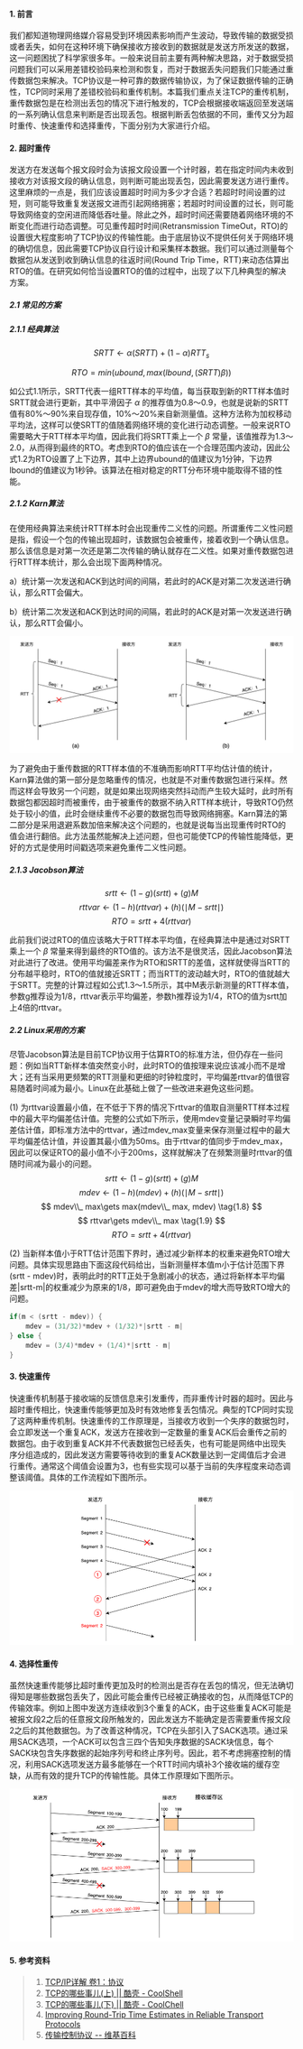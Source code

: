 #### 1. 前言

我们都知道物理网络媒介容易受到环境因素影响而产生波动，导致传输的数据受损或者丢失，如何在这种环境下确保接收方接收到的数据就是发送方所发送的数据，这一问题困扰了科学家很多年。一般来说目前主要有两种解决思路，对于数据受损问题我们可以采用差错校验码来检测和恢复，而对于数据丢失问题我们只能通过重传数据包来解决。TCP协议是一种可靠的数据传输协议，为了保证数据传输的正确性，TCP同时采用了差错校验码和重传机制。本篇我们重点关注TCP的重传机制，重传数据包是在检测出丢包的情况下进行触发的，TCP会根据接收端返回至发送端的一系列确认信息来判断是否出现丢包。根据判断丢包依据的不同，重传又分为超时重传、快速重传和选择重传，下面分别为大家进行介绍。

#### 2. 超时重传

发送方在发送每个报文段时会为该报文段设置一个计时器，若在指定时间内未收到接收方对该报文段的确认信息，则判断可能出现丢包，因此需要发送方进行重传。这里麻烦的一点是，我们应该设置超时时间为多少才合适？若超时时间设置的过短，则可能导致重复发送报文进而引起网络拥塞；若超时时间设置的过长，则可能导致网络变的空闲进而降低吞吐量。除此之外，超时时间还需要随着网络环境的不断变化而进行动态调整。可见重传超时时间(Retransmission TimeOut，RTO)的设置很大程度影响了TCP协议的传输性能。由于底层协议不提供任何关于网络环境的确切信息，因此需要TCP协议自行设计和采集样本数据。我们可以通过测量每个数据包从发送到收到确认信息的往返时间(Round Trip Time，RTT)来动态估算出RTO的值。在研究如何恰当设置RTO的值的过程中，出现了以下几种典型的解决方案。

##### 2.1 常见的方案

##### 2.1.1 经典算法

$$
SRTT\gets\alpha(SRTT)+(1-\alpha)RTT_s \tag{1.1}
$$

$$
RTO = min(ubound, max(lbound, (SRTT)\beta)) \tag{1.2}
$$

如公式1.1所示，SRTT代表一组RTT样本的平均值，每当获取到新的RTT样本值时SRTT就会进行更新，其中平滑因子 $\alpha$ 的推荐值为0.8～0.9，也就是说新的SRTT值有80%～90%来自现存值，10%～20%来自新测量值。这种方法称为加权移动平均法，这样可以使SRTT的值随着网络环境的变化进行动态调整。一般来说RTO需要略大于RTT样本平均值，因此我们将SRTT乘上一个 $\beta$ 常量，该值推荐为1.3～2.0，从而得到最终的RTO。考虑到RTO的值应该在一个合理范围内波动，因此公式1.2为RTO设置了上下边界，其中上边界ubound的值建议为1分钟，下边界lbound的值建议为1秒钟。该算法在相对稳定的RTT分布环境中能取得不错的性能。

##### 2.1.2 Karn算法

在使用经典算法来统计RTT样本时会出现重传二义性的问题。所谓重传二义性问题是指，假设一个包的传输出现超时，该数据包会被重传，接着收到一个确认信息。那么该信息是对第一次还是第二次传输的确认就存在二义性。如果对重传数据包进行RTT样本统计，那么会出现下面两种情况。

a）统计第一次发送和ACK到达时间的间隔，若此时的ACK是对第二次发送进行确认，那么RTT会偏大。

b）统计第二次发送和ACK到达时间的间隔，若此时的ACK是对第一次发送进行确认，那么RTT会偏小。

![1](./image/H9rQLA.png)

为了避免由于重传数据的RTT样本值的不准确而影响RTT平均估计值的统计，Karn算法做的第一部分是忽略重传的情况，也就是不对重传数据包进行采样。然而这样会导致另一个问题，就是如果出现网络突然抖动而产生较大延时，此时所有数据包都因超时而被重传，由于被重传的数据不纳入RTT样本统计，导致RTO仍然处于较小的值，此时会继续重传不必要的数据包而导致网络拥塞。Karn算法的第二部分是采用退避系数加倍来解决这个问题的，也就是说每当出现重传时RTO的值会进行翻倍。此方法虽然能解决上述问题，但也可能使TCP的传输性能降低，更好的方式是使用时间戳选项来避免重传二义性问题。

##### 2.1.3 Jacobson算法

$$
srtt\gets(1-g)(srtt)+(g)M \tag{1.3}
$$
$$
rttvar\gets(1-h)(rttvar)+(h)(\mid{M-srtt}\mid) \tag{1.4}
$$
$$
 RTO = srtt + 4(rttvar) \tag{1.5}
$$

此前我们说过RTO的值应该略大于RTT样本平均值，在经典算法中是通过对SRTT乘上一个 $\beta$ 常量来得到最终的RTO值的。该方法不是很灵活，因此Jacobson算法对此进行了改进。使用平均偏差来作为RTO和SRTT的差值，这样就使得当RTT的分布越平稳时，RTO的值就接近SRTT；而当RTT的波动越大时，RTO的值就越大于SRTT。完整的计算过程如公式1.3～1.5所示，其中M表示新测量的RTT样本值，参数g推荐设为1/8，rttvar表示平均偏差，参数h推荐设为1/4，RTO的值为srtt加上4倍的rttvar。

##### 2.2 Linux采用的方案

尽管Jacobson算法是目前TCP协议用于估算RTO的标准方法，但仍存在一些问题：例如当RTT新样本值突然变小时，此时RTO的值按理来说应该减小而不是增大；还有当采用更频繁的RTT测量和更细的时钟粒度时，平均偏差rttvar的值很容易随着时间减为最小。Linux在此基础上做了一些改进来避免这些问题。

(1) 为rttvar设置最小值，在不低于下界的情况下rttvar的值取自测量RTT样本过程中的最大平均偏差估计值。完整的公式如下所示，使用mdev变量记录瞬时平均偏差估计值，即标准方法中的rttvar，通过mdev_max变量来保存测量过程中的最大平均偏差估计值，并设置其最小值为50ms。由于rttvar的值同步于mdev_max，因此可以保证RTO的最小值不小于200ms，这样就解决了在频繁测量时rttvar的值随时间减为最小的问题。
$$
srtt\gets(1-g)(srtt)+(g)M \tag{1.6}
$$
$$
mdev\gets(1-h)(mdev)+(h)(\mid{M-srtt}\mid) \tag{1.7}
$$
$$
mdev\\_ max\gets max(mdev\\_ max, mdev) \tag{1.8}
$$
$$
rttvar\gets mdev\\_ max \tag{1.9}
$$
$$
 RTO = srtt + 4(rttvar) \tag{2.0}
$$

(2) 当新样本值小于RTT估计范围下界时，通过减少新样本的权重来避免RTO增大问题。具体实现思路由下面这段代码给出，当新测量样本值m小于估计范围下界(srtt - mdev)时，表明此时的RTT正处于急剧减小的状态，通过将新样本平均偏差|srtt-m|的权重减少为原来的1/8，即可避免由于mdev的增大而导致RTO增大的问题。

```c
if(m < (srtt - mdev)) {
    mdev = (31/32)*mdev + (1/32)*|srtt - m|
} else {
    mdev = (3/4)*mdev + (1/4)*|srtt - m|
}
```

#### 3. 快速重传

快速重传机制基于接收端的反馈信息来引发重传，而非重传计时器的超时。因此与超时重传相比，快速重传能够更加及时有效地修复丢包情况。典型的TCP同时实现了这两种重传机制。快速重传的工作原理是，当接收方收到一个失序的数据包时，会立即发送一个重复ACK，发送方在接收到一定数量的重复ACK后会重传之前的数据包。由于收到重复ACK并不代表数据包已经丢失，也有可能是网络中出现失序分组造成的，因此发送方需要等待收到的重复ACK数量达到一定阈值后才会进行重传。通常这个阈值会设置为3，也有些实现可以基于当前的失序程度来动态调整该阈值。具体的工作流程如下图所示。

![2](./image/q0kaHf.png)

#### 4. 选择性重传

虽然快速重传能够比超时重传更加及时的检测出是否存在丢包的情况，但无法确切得知是哪些数据包丢失了，因此可能会重传已经被正确接收的包，从而降低TCP的传输效率。例如上图中发送方连续收到3个重复的ACK，由于这些重复ACK可能是被报文段2之后的任意报文段所触发的，因此发送方不能确定是否需要重传报文段2之后的其他数据包。为了改善这种情况，TCP在头部引入了SACK选项。通过采用SACK选项，一个ACK可以包含三四个告知失序数据的SACK块信息，每个SACK块包含失序数据的起始序列号和终止序列号。因此，若不考虑拥塞控制的情况，利用SACK选项发送方最多能够在一个RTT时间内填补3个接收端的缓存空缺，从而有效的提升TCP的传输性能。具体工作原理如下图所示。

![4](./image/IdtrNz.png)

#### 5. 参考资料

> 1. [TCP/IP详解 卷1：协议](https://book.douban.com/subject/1088054/)
> 2. [TCP的哪些事儿(上)  || 酷壳 - CoolShell](https://coolshell.cn/articles/11564.html) 
> 3. [TCP的哪些事儿(下)  || 酷壳 - CoolChell](https://coolshell.cn/articles/11609.html) 
> 4. [Improving Round-Trip Time Estimates in Reliable Transport Protocols](chrome-extension://ikhdkkncnoglghljlkmcimlnlhkeamad/pdf-viewer/web/viewer.html?file=http%3A%2F%2Fccr.sigcomm.org%2Farchive%2F1995%2Fjan95%2Fccr-9501-partridge87.pdf)
> 5. [传输控制协议 -- 维基百科](https://zh.wikipedia.org/wiki/%E4%BC%A0%E8%BE%93%E6%8E%A7%E5%88%B6%E5%8D%8F%E8%AE%AE)

